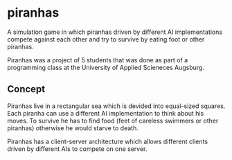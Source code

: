 piranhas
========

A simulation game in which piranhas driven by different AI implementations compete against each other and try to survive by eating foot or other piranhas.

Piranhas was a project of 5 students that was done as part of a programming class at the University of Applied Scieneces Augsburg.

Concept
-------

Piranhas live in a rectangular sea which is devided into equal-sized squares. Each piranha can use a different AI implementation to think about his moves. To survive he has to find food (feet of careless swimmers or other piranhas)
otherwise he would starve to death.

Piranhas has a client-server architecture which allows different clients driven by different AIs to compete on one server.
